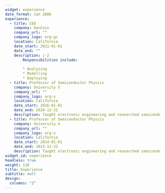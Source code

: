```yaml
---
widget: experience
date_format: Jan 2006
experience:
  - title: CEO
    company: GenCoin
    company_url: ""
    company_logo: org-gc
    location: California
    date_start: 2021-01-01
    date_end: ""
    description: |-2
        Responsibilities include:
        
        * Analysing
        * Modelling
        * Deploying
  - title: Professor of Semiconductor Physics
    company: University X
    company_url: ""
    company_logo: org-x
    location: California
    date_start: 2016-01-01
    date_end: 2020-12-31
    description: Taught electronic engineering and researched semiconductor physics.
  - title: Professor of Semiconductor Physics
    company: University X
    company_url: ""
    company_logo: org-x
    location: California
    date_start: 2014-01-01
    date_end: 2015-12-31
    description: Taught electronic engineering and researched semiconductor physics.
widget_id: experience
headless: true
weight: 110
title: Experience
subtitle: null
design:
  columns: "2"
---
```


